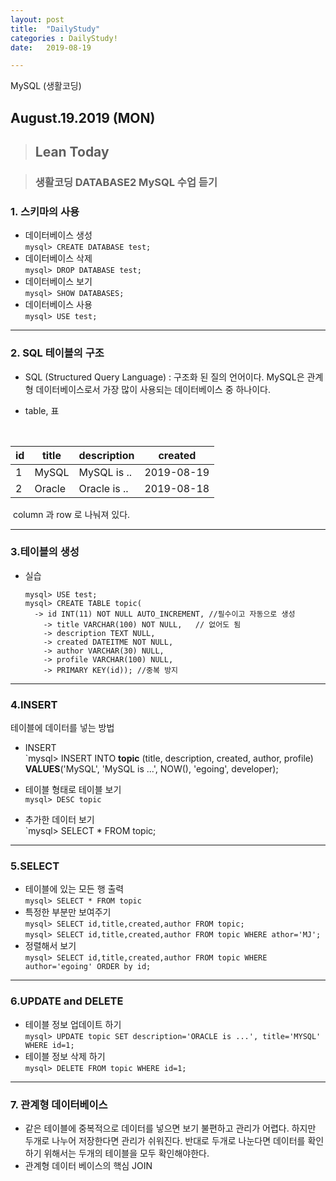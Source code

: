 ```yaml
---
layout: post
title:  "DailyStudy"
categories : DailyStudy!
date:   2019-08-19

---
```


MySQL (생활코딩)


## August.19.2019  (MON)


> ## Lean Today  



> ### 생활코딩 DATABASE2 MySQL 수업 듣기





### 1. 스키마의 사용

* 데이터베이스 생성   
  `mysql> CREATE DATABASE test;`  
* 데이터베이스 삭제  
  `mysql> DROP DATABASE test;`  
* 데이터베이스 보기   
  `mysql> SHOW DATABASES;`  
* 데이터베이스 사용  
  `mysql> USE test;`  



---

### 2. SQL 테이블의 구조

* SQL (Structured Query Language) : 구조화 된 질의 언어이다. MySQL은 관계형 데이터베이스로서 가장 많이 사용되는 데이터베이스 중 하나이다.

* table, 표 

  ​											

| id   | title  | description  | created    |
| ---- | ------ | ------------ | ---------- |
| 1    | MySQL  | MySQL is ..  | 2019-08-19 |
| 2    | Oracle | Oracle is .. | 2019-08-18 |

​		column 과 row 로 나눠져 있다.



---

### 3.테이블의 생성

* 실습

  ```mysql
  mysql> USE test;
  mysql> CREATE TABLE topic(
  	-> id INT(11) NOT NULL AUTO_INCREMENT, //필수이고 자동으로 생성
      -> title VARCHAR(100) NOT NULL,	// 없어도 됨
      -> description TEXT NULL,
      -> created DATEITME NOT NULL,
      -> author VARCHAR(30) NULL,
      -> profile VARCHAR(100) NULL,
      -> PRIMARY KEY(id)); //중복 방지
  ```


---

### 4.INSERT   

테이블에 데이터를 넣는 방법

* INSERT  
  `mysql> INSERT INTO **topic** (title, description, created, author, profile) **VALUES**('MySQL', 'MySQL is ...', NOW(), 'egoing', developer);  

* 테이블 형태로 테이블 보기  
  `mysql> DESC topic`  
* 추가한 데이터 보기  
  `mysql> SELECT * FROM topic;  

---

### 5.SELECT  

* 테이블에 있는 모든 행 출력  
  `mysql> SELECT * FROM topic`  
* 특정한 부분만 보여주기  
  `mysql> SELECT id,title,created,author FROM topic;`  
  `mysql> SELECT id,title,created,author FROM topic WHERE athor='MJ';`  
* 정렬해서 보기  
  `mysql> SELECT id,title,created,author FROM topic WHERE author='egoing' ORDER by id;`  

---

### 6.UPDATE   and DELETE

* 테이블 정보 업데이트 하기  
  `mysql> UPDATE topic SET description='ORACLE is ...', title='MYSQL' WHERE id=1;`  
* 테이블 정보 삭제 하기  
  `mysql> DELETE FROM topic WHERE id=1;`

---

### 7. 관계형 데이터베이스

* 같은 테이블에 중복적으로 데이터를 넣으면 보기 불편하고 관리가 어렵다. 하지만 두개로 나누어 저장한다면 관리가 쉬워진다. 반대로 두개로 나눈다면 데이터를 확인하기 위해서는 두개의 테이블을 모두 확인해야한다.  
* 관계형 데이터 베이스의 핵심 JOIN